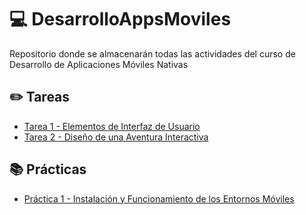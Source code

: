 # 💻 DesarrolloAppsMoviles
Repositorio donde se almacenarán todas las actividades del curso de Desarrollo de Aplicaciones Móviles Nativas

## ✏️ Tareas
 - [Tarea 1 - Elementos de Interfaz de Usuario](./Tarea%201/)
 - [Tarea 2 - Diseño de una Aventura Interactiva](./Tarea%202/)

## 📚 Prácticas
 - [Práctica 1 - Instalación y Funcionamiento de los Entornos Móviles](./Práctica%201/)
